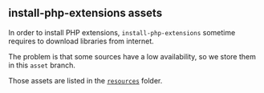 ## install-php-extensions assets

In order to install PHP extensions, `install-php-extensions` sometime requires to download libraries from internet.

The problem is that some sources have a low availability, so we store them in this `asset` branch.

Those assets are listed in the [`resources`](https://github.com/mlocati/docker-php-extension-installer/tree/assets/resources) folder.
